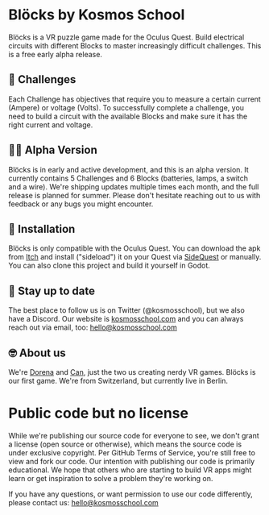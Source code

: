 # Blöcks by Kosmos School

Blöcks is a VR puzzle game made for the Oculus Quest. Build electrical circuits with different Blocks to master increasingly difficult challenges. This is a free early alpha release.

## 🍕 Challenges
Each Challenge has objectives that require you to measure a certain current (Ampere) or voltage (Volts). To successfully complete a challenge, you need to build a circuit with the available Blocks and make sure it has the right current and voltage.


## 👩‍💻 Alpha Version
Blöcks is in early and active development, and this is an alpha version. It currently contains 5 Challenges and 6 Blocks (batteries, lamps, a switch and a wire). We're shipping updates multiple times each month, and the full release is planned for summer. Please don't hesitate reaching out to us with feedback or any bugs you might encounter.


## 🎉 Installation
Blöcks is only compatible with the Oculus Quest. You can download the apk from [Itch](https://kosmosschool.itch.io/blocks) and install ("sideload") it on your Quest via [SideQuest](https://sidequestvr.com/) or manually. You can also clone this project and build it yourself in Godot.


## 💌 Stay up to date
The best place to follow us is on Twitter (@kosmosschool), but we also have a Discord. Our website is [kosmosschool.com](https://kosmosschool.com/) and you can always reach out via email, too: hello@kosmosschool.com


## 🤓 About us
We're [Dorena](https://twitter.com/dorenanagel) and [Can](https://twitter.com/canolcer), just the two us creating nerdy VR games. Blöcks is our first game. We're from Switzerland, but currently live in Berlin.

# Public code but no license

While we're publishing our source code for everyone to see, we don't grant a license (open source or otherwise), which means the source code is under exclusive copyright. Per GitHub Terms of Service, you're still free to view and fork our code.
Our intention with publishing our code is primarily educational. We hope that others who are starting to build VR apps might learn or get inspiration to solve a problem they're working on.

If you have any questions, or want permission to use our code differently, please contact us: hello@kosmosschool.com